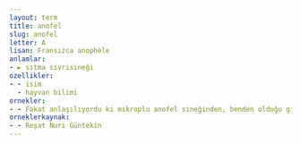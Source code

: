 ```yaml
---
layout: term
title: anofel
slug: anofel
letter: A
lisan: Fransızca anophèle
anlamlar:
- ► sıtma sivrisineği
ozellikler:
- - isim
  - hayvan bilimi
ornekler:
- - Fakat anlaşılıyordu ki mikroplu anofel sineğinden, benden olduğu gibi kaçamamıştı.
orneklerkaynak:
- - Reşat Nuri Güntekin
---
```

